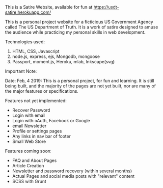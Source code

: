 This is a Satire Website, available for fun at https://usdt-satire.herokuapp.com/

This is a personal project website for a ficticious US Government Agency called The US Department of Truth. It is a work of satire designed to amuse the audience while practicing my personal skills in web development.

Technologies used:
1. HTML, CSS, Javascript
2. node.js, express, ejs, Mongodb, mongoose
3. Passport, moment.js, Heroku, mlab, Inkscape(svg)


Important Note: 

Date: Feb, 4 2019: This is a personal project, for fun and learning. It is still being built, and the majority of the pages are not yet built, nor are many of the major features or specifications.

Features not yet implemented:
- Recover Password
- Login with email
- Login with oAuth, Facebook or Google
- email Newsletter
- Profile or settings pages
- Any links in nav bar of footer
- Small Web Store

Features coming soon:
- FAQ and About Pages
- Article Creation
- Newsletter and password recovery (within several months)
- Actual Pages and social media posts with "relevant" content
- SCSS with Grunt
